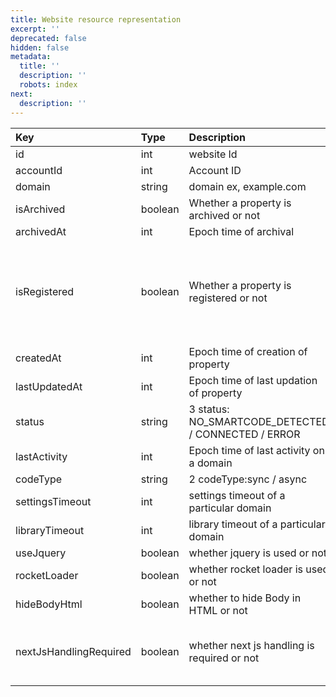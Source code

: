 ```yaml
---
title: Website resource representation
excerpt: ''
deprecated: false
hidden: false
metadata:
  title: ''
  description: ''
  robots: index
next:
  description: ''
---
```

| Key                     | Type    | Description                                         | Editable                                                     |
| :---------------------- | :------ | :-------------------------------------------------- | :----------------------------------------------------------- |
| id                      | int     | website Id                                          | No                                                           |
| accountId               | int     | Account ID                                          | No                                                           |
| domain                  | string  | domain ex, example.com                              | No                                                           |
| isArchived              | boolean | Whether a property is archived or not               | Yes                                                          |
| archivedAt              | int     | Epoch time of archival                              | No                                                           |
| isRegistered            | boolean | Whether a property is registered or not             | Yes, we can only register a website but cannot unregister it |
| createdAt               | int     | Epoch time of creation of property                  | No                                                           |
| lastUpdatedAt           | int     | Epoch time of last updation of property             | No                                                           |
| status                  | string  | 3 status: NO_SMARTCODE_DETECTED / CONNECTED / ERROR | No                                                           |
| lastActivity            | int     | Epoch time of last activity on a domain             | No                                                           |
| codeType                | string  | 2 codeType:sync / async                             | Yes                                                          |
| settingsTimeout         | int     | settings timeout of a particular domain             | Yes                                                          |
| libraryTimeout          | int     | library timeout of a particular domain              | Yes                                                          |
| useJquery               | boolean | whether jquery is used or not                       | Yes                                                          |
| rocketLoader            | boolean | whether rocket loader is used or not                | Yes                                                          |
| hideBodyHtml            | boolean | whether to hide Body in HTML or not                 | Yes                                                          |
| nextJsHandlingRequired  | boolean | whether next js handling is required or not         | No, It is fetched by page analyzer service                   |